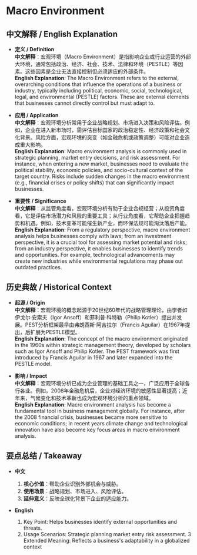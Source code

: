# Macro Environment

## 中文解释 / English Explanation

* **定义 / Definition**  
  **中文解释**：宏观环境（Macro Environment）是指影响企业或行业运营的外部大环境，通常包括政治、经济、社会、技术、法律和环境（PESTLE）等因素。这些因素是企业无法直接控制但必须适应的外部条件。  
  **English Explanation**: The Macro Environment refers to the external, overarching conditions that influence the operations of a business or industry, typically including political, economic, social, technological, legal, and environmental (PESTLE) factors. These are external elements that businesses cannot directly control but must adapt to.

* **应用 / Application**  
  **中文解释**：宏观环境分析常用于企业战略规划、市场进入决策和风险评估。例如，企业在进入新市场时，需评估目标国家的政治稳定性、经济政策和社会文化背景。风险方面，宏观环境的突变（如金融危机或政策调整）可能对企业造成重大影响。  
  **English Explanation**: Macro environment analysis is commonly used in strategic planning, market entry decisions, and risk assessment. For instance, when entering a new market, businesses need to evaluate the political stability, economic policies, and socio-cultural context of the target country. Risks include sudden changes in the macro environment (e.g., financial crises or policy shifts) that can significantly impact businesses.

* **重要性 / Significance**  
  **中文解释**：从监管角度看，宏观环境分析有助于企业合规经营；从投资角度看，它是评估市场潜力和风险的重要工具；从行业角度看，它帮助企业把握趋势和机遇。例如，技术变革可能催生新产业，而环保法规可能淘汰落后产能。  
  **English Explanation**: From a regulatory perspective, macro environment analysis helps businesses comply with laws; from an investment perspective, it is a crucial tool for assessing market potential and risks; from an industry perspective, it enables businesses to identify trends and opportunities. For example, technological advancements may create new industries while environmental regulations may phase out outdated practices.

## 历史典故 / Historical Context

* **起源 / Origin**  
  **中文解释**：宏观环境的概念起源于20世纪60年代的战略管理理论，由学者如伊戈尔·安索夫（Igor Ansoff）和菲利普·科特勒（Philip Kotler）提出并发展。PEST分析框架最早由弗朗西斯·阿吉拉尔（Francis Aguilar）在1967年提出，后扩展为PESTLE模型。  
  **English Explanation**: The concept of the macro environment originated in the 1960s within strategic management theory, developed by scholars such as Igor Ansoff and Philip Kotler. The PEST framework was first introduced by Francis Aguilar in 1967 and later expanded into the PESTLE model.

* **影响 / Impact**  
  **中文解释**：宏观环境分析已成为企业管理的基础工具之一，广泛应用于全球各行各业。例如，2008年金融危机后，企业对经济环境的敏感性显著提高；近年来，气候变化和技术革新也成为宏观环境分析的重点领域。  
  **English Explanation**: Macro environment analysis has become a fundamental tool in business management globally. For instance, after the 2008 financial crisis, businesses became more sensitive to economic conditions; in recent years climate change and technological innovation have also become key focus areas in macro environment analysis.

## 要点总结 / Takeaway

* **中文**  
  1. **核心价值**：帮助企业识别外部机会与威胁。
  2. **使用场景**：战略规划、市场进入、风险评估。
  3. **延伸意义**：反映全球化背景下企业的适应能力。

* **English**  
  1. Key Point: Helps businesses identify external opportunities and threats.
  2. Usage Scenarios: Strategic planning market entry risk assessment.
  3 Extended Meaning: Reflects a business's adaptability in a globalized context